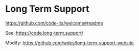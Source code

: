 # Long Term Support

https://github.com/code-lts/welcome#readme

See: https://code.long-term.support/

Modify: https://github.com/wdes/long-term-support-website
